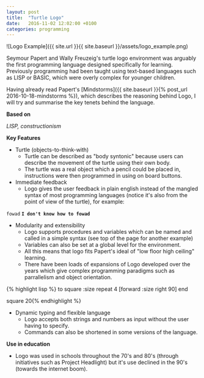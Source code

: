 ```yaml
---
layout: post
title:  "Turtle Logo"
date:   2016-11-02 12:02:00 +0100
categories: programming
---
```


![Logo Example]({{ site.url }}{{ site.baseurl }}/assets/logo_example.png)

Seymour Papert and Wally Freuzeig's turtle logo environment was arguably the first programming language designed specifically for learning. Previously programming had been taught using text-based languages such as LISP or BASIC, which were overly complex for younger children.

Having already read Papert's [Mindstorms]({{ site.baseurl }}{% post_url 2016-10-18-mindstorms %}), which describes the reasoning behind Logo, I will try and summarise the key tenets behind the language.

**Based on**

*LISP, constructionism*

**Key Features**

- Turtle (objects-to-think-with)
	- Turtle can be described as "body syntonic" because users can describe the movement of the turtle using their own body.
	- The turtle was a real object which a pencil could be placed in, instructions were then programmed in using on board buttons.
- Immediate feedback
	- Logo gives the user feedback in plain english instead of the mangled syntax of most programming languages (notice it's also from the point of view of the turtle), for example:

`fowad`
**`I don't know how to fowad`**

- Modularity and extensibility
	- Logo supports procedures and variables which can be named and called in a simple syntax (see top of the page for another example)
	- Variables can also be set at a global level for the environment.
	- All this means that logo fits Papert's ideal of "low floor high ceiling" learning.
	- There have been loads of expansions of Logo developed over the years which give complex programming paradigms such as parrallelism and object orientation.

{% highlight lisp %}
to square :size
repeat 4 [forward :size right 90]
end

square 20{% endhighlight %}
- Dynamic typing and flexible language
	- Logo accepts both strings and numbers as input without the user having to specify.
	- Commands can also be shortened in some versions of the language.

**Use in education**

- Logo was used in schools throughout the 70's and 80's (through initiatives such as Project Headlight) but it's use declined in the 90's (towards the internet boom).
